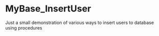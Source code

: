 # MyBase_InsertUser
Just a small demonstration of various ways to insert users to database using procedures
